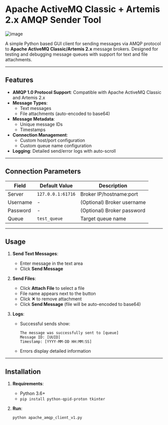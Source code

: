 # Apache ActiveMQ Classic + Artemis 2.x AMQP Sender Tool

![image](https://github.com/user-attachments/assets/e3f649eb-94b5-4f0f-8207-dd4d5c88fec7)

A simple Python based GUI client for sending messages via AMQP protocol to **Apache ActiveMQ Classic/Artemis 2.x** message brokers. Designed for testing and debugging message queues with support for text and file attachments.

---

## Features
- **AMQP 1.0 Protocol Support**: Compatible with Apache ActiveMQ Classic and Artemis 2.x
- **Message Types**:
  - Text messages
  - File attachments (auto-encoded to base64)
- **Message Metadata**:
  - Unique message IDs
  - Timestamps
- **Connection Management**:
  - Custom host/port configuration
  - Custom queue name configuration
- **Logging**: Detailed send/error logs with auto-scroll

---

## Connection Parameters
| Field      | Default Value     | Description                |
|------------|-------------------|----------------------------|
| Server     | `127.0.0.1:61716` | Broker IP/hostname:port    |
| Username   | -                 | (Optional) Broker username |
| Password   | -                 | (Optional) Broker password |
| Queue      | `test_queue`      | Target queue name          |

---

## Usage
1. **Send Text Messages**:
   - Enter message in the text area
   - Click **Send Message**

2. **Send Files**:
   - Click **Attach File** to select a file
   - File name appears next to the button
   - Click **✕** to remove attachment
   - Click **Send Message** (file will be auto-encoded to base64)

3. **Logs**:
   - Successful sends show:
     ```
     The message was successfully sent to [queue]
     Message ID: [UUID]
     Timestamp: [YYYY-MM-DD HH:MM:SS]
     ```
   - Errors display detailed information

---

## Installation
1. **Requirements**:
   - Python 3.6+
   - `pip install python-qpid-proton tkinter`

2. **Run**:
   ```bash
   python apache_amqp_client_v1.py
